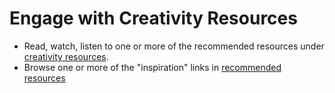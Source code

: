 # Engage with Creativity Resources



* Read, watch, listen to one or more of the recommended resources under [creativity resources](../resources/creativity-resources.md).
* Browse one or more of the "inspiration" links in [recommended resources](broken-reference)
